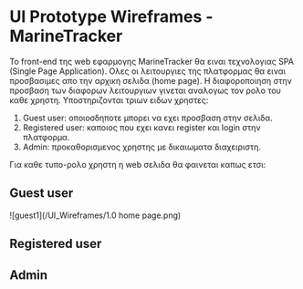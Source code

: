 # UI Prototype Wireframes - MarineTracker

Το front-end της web εφαρμογης MarineTracker θα ειναι τεχνολογιας SPA (Single Page Application). Ολες οι λειτουργιες της πλατφορμας θα ειναι προσβασιμες απο την αρχικη σελιδα (home page).
Η διαφοροποιηση στην προσβαση των διαφορων λειτουργιων γινεται αναλογως τον ρολο του καθε χρηστη.
Υποστηριζονται τριων ειδων χρηστες:
1. Guest user: οποιοσδηποτε μπορει να εχει προσβαση στην σελιδα.
2. Registered user: καποιος που εχει κανει register και login στην πλατφορμα.
3. Admin: προκαθορισμενος χρηστης με δικαιωματα διαχειριστη.

Για καθε τυπο-ρολο χρηστη η web σελιδα θα φαινεται καπως ετσι:
## Guest user
  ![guest1](/UI_Wireframes/1.0 home page.png)


## Registered user



## Admin
